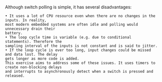 Although switch polling is simple, it has several disadvantages:

    • It uses a lot of CPU resource even when there are no changes in the inputs. In reality,
    most modern embedded systems are often idle and polling would unnecessary drain their
    battery.
    • The loop cycle time is variable (e.g. due to conditional statements). Therefore the
    sampling interval of the inputs is not constant and is said to jitter.
    • If the loop cycle is ever too long, input changes could be missed and data lost. The delay
    gets longer as more code is added.
    This exercise aims to address some of these issues. It uses timers to create non-blocking delays
    and interrupts to asynchronously detect when a switch is pressed and released.
